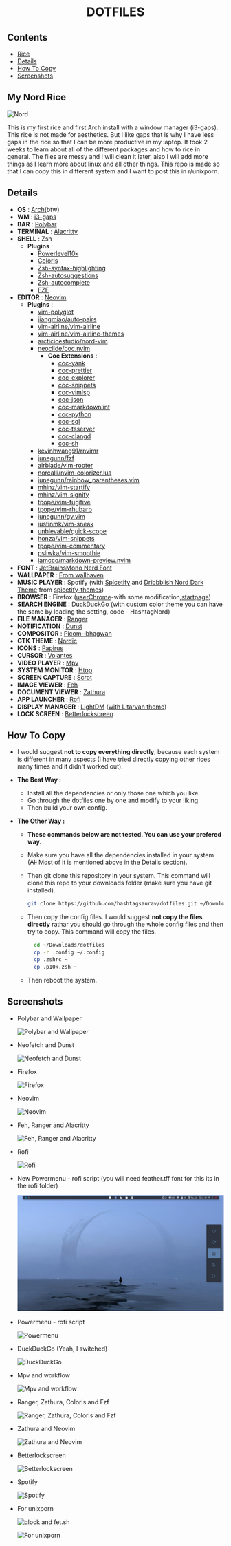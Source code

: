 # <p align="center">DOTFILES</p>

## Contents

- [Rice](#my-nord-rice)
- [Details](#details)
- [How To Copy](#how-to-copy)
- [Screenshots](#screenshots)

## My Nord Rice

![Nord](Screenshots/nord.png)

This is my first rice and first Arch install with a window manager (i3-gaps).
This rice is not made for aesthetics. But I like gaps that is why I have less gaps in the rice so that I can be more productive in my laptop.
It took 2 weeks to learn about all of the different packages and how to rice in general.
The files are messy and I will clean it later, also I will add more things as I learn more about linux and all other things.
This repo is made so that I can copy this in different system and I want to post this in r/unixporn.

## Details

- **OS** : [Arch](https://wiki.archlinux.org/index.php/Installation_guide)(btw)
- **WM** : [i3-gaps](https://github.com/Airblader/i3)
- **BAR** : [Polybar](https://github.com/polybar/polybar)
- **TERMINAL** : [Alacritty](https://github.com/alacritty/alacritty)
- **SHELL** : Zsh
  - **Plugins** :
    - [Powerlevel10k](https://github.com/romkatv/powerlevel10k)
    - [Colorls](https://github.com/athityakumar/colorls)
    - [Zsh-syntax-highlighting](https://github.com/zsh-users/zsh-syntax-highlighting)
    - [Zsh-autosuggestions](https://github.com/zsh-users/zsh-autosuggestions)
    - [Zsh-autocomplete](https://github.com/marlonrichert/zsh-autocomplete)
    - [FZF](https://github.com/junegunn/fzf)
- **EDITOR** : [Neovim](https://github.com/neovim/neovim)
  - **Plugins** :
    - [vim-polyglot](https://github.com/sheerun/vim-polyglot)
    - [jiangmiao/auto-pairs](https://github.com/jiangmiao/auto-pairs)
    - [vim-airline/vim-airline](https://github.com/vim-airline/vim-airline)
    - [vim-airline/vim-airline-themes](https://github.com/vim-airline/vim-airline-themes)
    - [arcticicestudio/nord-vim](https://github.com/arcticicestudio/nord-vim)
    - [neoclide/coc.nvim](https://github.com/neoclide/coc.nvim)
      - **Coc Extensions** :
        - [coc-yank](https://github.com/neoclide/coc-yank)
        - [coc-prettier](https://github.com/neoclide/coc-prettier)
        - [coc-explorer](https://github.com/weirongxu/coc-explorer)
        - [coc-snippets](https://github.com/neoclide/coc-snippets)
        - [coc-vimlsp](https://github.com/iamcco/coc-vimlsp)
        - [coc-json](https://github.com/neoclide/coc-json)
        - [coc-markdownlint](https://github.com/fannheyward/coc-markdownlint)
        - [coc-python](https://github.com/neoclide/coc-python)
        - [coc-sql](https://github.com/fannheyward/coc-sql)
        - [coc-tsserver](https://github.com/neoclide/coc-tsserver)
        - [coc-clangd](https://github.com/clangd/coc-clangd)
        - [coc-sh](https://github.com/josa42/coc-sh)
    - [kevinhwang91/rnvimr](https://github.com/kevinhwang91/rnvimr)
    - [junegunn/fzf](https://github.com/junegunn/fzf.vim)
    - [airblade/vim-rooter](https://github.com/airblade/vim-rooter)
    - [norcalli/nvim-colorizer.lua](https://github.com/norcalli/nvim-colorizer.lua)
    - [junegunn/rainbow_parentheses.vim](https://github.com/junegunn/rainbow_parentheses.vim)
    - [mhinz/vim-startify](https://github.com/mhinz/vim-startify)
    - [mhinz/vim-signify](https://github.com/mhinz/vim-signify)
    - [tpope/vim-fugitive](https://github.com/tpope/vim-fugitive)
    - [tpope/vim-rhubarb](https://github.com/tpope/vim-rhubarb)
    - [junegunn/gv.vim](https://github.com/junegunn/gv.vim)
    - [justinmk/vim-sneak](https://github.com/justinmk/vim-sneak)
    - [unblevable/quick-scope](https://github.com/unblevable/quick-scope)
    - [honza/vim-snippets](https://github.com/honza/vim-snippets)
    - [tpope/vim-commentary](https://github.com/tpope/vim-commentary)
    - [psliwka/vim-smoothie](https://github.com/psliwka/vim-smoothie)
    - [iamcco/markdown-preview.nvim](https://github.com/iamcco/markdown-preview.nvim)
- **FONT** : [JetBrainsMono Nerd Font](https://github.com/ryanoasis/nerd-fonts/tree/master/patched-fonts/JetBrainsMono)
- **WALLPAPER** : [From wallhaven](https://whvn.cc/p8drxp)
- **MUSIC PLAYER** : Spotify (with [Spicetify](https://github.com/khanhas/spicetify-cli) and [Dribbblish Nord Dark Theme](https://github.com/morpheusthewhite/spicetify-themes/wiki/Themes-preview#nord-dark) from [spicetify-themes](https://github.com/morpheusthewhite/spicetify-themes))
- **BROWSER** : Firefox ([userChrome](https://github.com/mut-ex/minimal-functional-fox)-with some modification,[startpage](https://addons.mozilla.org/en-US/firefox/addon/nighttab/))
- **SEARCH ENGINE** : DuckDuckGo (with custom color theme you can have the same by loading the setting, code - HashtagNord)
- **FILE MANAGER** : [Ranger](https://github.com/ranger/ranger)
- **NOTIFICATION** : [Dunst](https://github.com/dunst-project/dunst)
- **COMPOSITOR** : [Picom-ibhagwan](https://github.com/ibhagwan/picom)
- **GTK THEME** : [Nordic](https://www.gnome-look.org/p/1267246/)
- **ICONS** : [Papirus](https://github.com/PapirusDevelopmentTeam/papirus-icon-theme)
- **CURSOR** : [Volantes](https://store.kde.org/p/1356095/)
- **VIDEO PLAYER** : [Mpv](https://github.com/mpv-player/mpv)
- **SYSTEM MONITOR** : [Htop](https://htop.dev/downloads.html)
- **SCREEN CAPTURE** : [Scrot](https://github.com/resurrecting-open-source-projects/scrot)
- **IMAGE VIEWER** : [Feh](https://github.com/derf/feh)
- **DOCUMENT VIEWER** : [Zathura](https://github.com/pwmt/zathura)
- **APP LAUNCHER** : [Rofi](https://github.com/davatorium/rofi)
- **DISPLAY MANAGER** : [LightDM](https://github.com/canonical/lightdm) ([with Litarvan theme](https://github.com/Litarvan/lightdm-webkit-theme-litarvan))
- **LOCK SCREEN** : [Betterlockscreen](https://github.com/pavanjadhaw/betterlockscreen)

## How To Copy

- I would suggest **not to copy everything directly**, because each system is different in many aspects (I have tried directly copying other rices many times and it didn't worked out).
- **The Best Way :**
  - Install all the dependencies or only those one which you like.
  - Go through the dotfiles one by one and modify to your liking.
  - Then build your own config.
- **The Other Way :**

  - **These commands below are not tested. You can use your prefered way.**
  - Make sure you have all the dependencies installed in your system (~~All~~ Most of it is mentioned above in the Details section).
  - Then git clone this repository in your system. This command will clone this repo to your downloads folder (make sure you have git installed).

    ```bash
    git clone https://github.com/hashtagsaurav/dotfiles.git ~/Downloads
    ```

  - Then copy the config files. I would suggest **not copy the files directly** rathar you should go through the whole config files and then try to copy. This command will copy the files.

    ```bash
      cd ~/Downloads/dotfiles
      cp -r .config ~/.config
      cp .zshrc ~
      cp .p10k.zsh ~
    ```

  - Then reboot the system.

## Screenshots

- Polybar and Wallpaper

  ![Polybar and Wallpaper](Screenshots/polybar.png)

- Neofetch and Dunst

  ![Neofetch and Dunst](Screenshots/dunst-neofetch.png)

- Firefox

  ![Firefox](Screenshots/firefox.png)

- Neovim

  ![Neovim](Screenshots/neovim.png)

- Feh, Ranger and Alacritty

  ![Feh, Ranger and Alacritty](Screenshots/feh-ranger.png)

- Rofi

  ![Rofi](Screenshots/rofi.png)

- New Powermenu - rofi script (you will need feather.tff font for this its in the rofi folder)

  ![New-Powermenu](Screenshots/newpower.png)

- Powermenu - rofi script

  ![Powermenu](Screenshots/power.png)

- DuckDuckGo (Yeah, I switched)

  ![DuckDuckGo](Screenshots/duckduckgo.png)

- Mpv and workflow

  ![Mpv and workflow](Screenshots/mpv.png)

- Ranger, Zathura, Colorls and Fzf

  ![Ranger, Zathura, Colorls and Fzf](Screenshots/ranger-zathura-alacritty.png)

- Zathura and Neovim

  ![Zathura and Neovim](Screenshots/neovim-zathura.png)

- Betterlockscreen

  ![Betterlockscreen](Screenshots/lock.png)

- Spotify

  ![Spotify](Screenshots/spotify.png)

- For unixporn

  ![qlock and fet.sh](Screenshots/qlock-fet.png)

  ![For unixporn](Screenshots/random.png)

